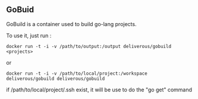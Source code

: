 ## GoBuid

GoBuild is a container used to build go-lang projects.

To use it, just run : 

    docker run -t -i -v /path/to/output:/output deliverous/gobuild <projects>

or 

    docker run -t -i -v /path/to/local/project:/workspace deliverous/gobuild deliverous/gobuild

if /path/to/local/project/.ssh exist, it will be use to do the "go get" command
